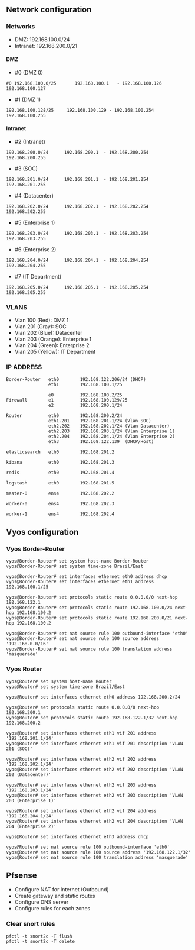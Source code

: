## Network configuration
### Networks

- DMZ:           192.168.100.0/24
- Intranet:      192.168.200.0/21


#### DMZ

- #0 (DMZ 0)
```
#0 192.168.100.0/25       192.168.100.1   - 192.168.100.126    192.168.100.127
```

- #1 (DMZ 1)
```
192.168.100.128/25     192.168.100.129 - 192.168.100.254    192.168.100.255
```

#### Intranet

- #2 (Intranet)
```
192.168.200.0/24      192.168.200.1  - 192.168.200.254  192.168.200.255
```
- #3 (SOC)
```
192.168.201.0/24      192.168.201.1  - 192.168.201.254  192.168.201.255
```
- #4 (Datacenter)
```
192.168.202.0/24      192.168.202.1  - 192.168.202.254  192.168.202.255
```
- #5 (Enterprise 1)
```
192.168.203.0/24      192.168.203.1  - 192.168.203.254  192.168.203.255
```
- #6 (Enterprise 2)
```
192.168.204.0/24      192.168.204.1  - 192.168.204.254  192.168.204.255
```
- #7 (IT Department)
```
192.168.205.0/24      192.168.205.1  - 192.168.205.254  192.168.205.255
```

### VLANS

- Vlan 100 (Red): DMZ 1
- Vlan 201 (Gray): SOC
- Vlan 202 (Blue): Datacenter
- Vlan 203 (Orange): Enterprise 1
- Vlan 204 (Green): Enterprise 2
- Vlan 205 (Yellow): IT Department


### IP ADDRESS

```
Border-Router   eth0        192.168.122.206/24 (DHCP)
                eth1        192.168.100.1/25
```
```   
                e0          192.168.100.2/25 
Firewall        e1          192.168.100.129/25
                e2          192.168.200.1/24
```                
```
Router          eth0        192.168.200.2/24
                eth1.201    192.168.201.1/24 (Vlan SOC)
                eth2.202    192.168.202.1/24 (Vlan Datacenter)
                eth2.203    192.168.203.1/24 (Vlan Enterprise 1)
                eth2.204    192.168.204.1/24 (Vlan Enterprise 2)
                eth3        192.168.122.139  (DHCP/Host)
```
```
elasticsearch   eth0        192.168.201.2
```
```
kibana          eth0        192.168.201.3
```
```
redis           eth0        192.168.201.4
```
```
logstash        eth0        192.168.201.5    
```
```
master-0        ens4        192.168.202.2
```
```
worker-0        ens4        192.168.202.3
```
```
worker-1        ens4        192.168.202.4
```

## Vyos configuration


### Vyos Border-Router

```
vyos@Border-Router# set system host-name Border-Router
vyos@Border-Router# set system time-zone Brazil/East

vyos@Border-Router# set interfaces ethernet eth0 address dhcp
vyos@Border-Router# set interfaces ethernet eth1 address 192.168.100.1/25

vyos@Border-Router# set protocols static route 0.0.0.0/0 next-hop 192.168.122.1
vyos@Border-Router# set protocols static route 192.168.100.0/24 next-hop 192.168.100.2
vyos@Border-Router# set protocols static route 192.168.200.0/21 next-hop 192.168.100.2

vyos@Border-Router# set nat source rule 100 outbound-interface 'eth0'
vyos@Border-Router# set nat source rule 100 source address '192.168.0.0/16'
vyos@Border-Router# set nat source rule 100 translation address 'masquerade'
```

### Vyos Router

```
vyos@Router# set system host-name Router
vyos@Router# set system time-zone Brazil/East

vyos@Router# set interfaces ethernet eth0 address 192.168.200.2/24

vyos@Router# set protocols static route 0.0.0.0/0 next-hop 192.168.200.1
vyos@Router# set protocols static route 192.168.122.1/32 next-hop 192.168.200.2

vyos@Router# set interfaces ethernet eth1 vif 201 address '192.168.201.1/24'
vyos@Router# set interfaces ethernet eth1 vif 201 description 'VLAN 201 (SOC)'

vyos@Router# set interfaces ethernet eth2 vif 202 address '192.168.202.1/24'
vyos@Router# set interfaces ethernet eth2 vif 202 description 'VLAN 202 (Datacenter)'

vyos@Router# set interfaces ethernet eth2 vif 203 address '192.168.203.1/24'
vyos@Router# set interfaces ethernet eth2 vif 203 description 'VLAN 203 (Enterprise 1)'

vyos@Router# set interfaces ethernet eth2 vif 204 address '192.168.204.1/24'
vyos@Router# set interfaces ethernet eth2 vif 204 description 'VLAN 204 (Enterprise 2)'

vyos@Router# set interfaces ethernet eth3 address dhcp

vyos@Router# set nat source rule 100 outbound-interface 'eth0'
vyos@Router# set nat source rule 100 source address '192.168.122.1/32'
vyos@Router# set nat source rule 100 translation address 'masquerade'
```

## Pfsense

- Configure NAT for Internet (Outbound)
- Create gateway and static routes
- Configure DNS server
- Configure rules for each zones



### Clear snort rules

```
pfctl -t snort2c -T flush
pfctl -t snort2c -T delete 
```